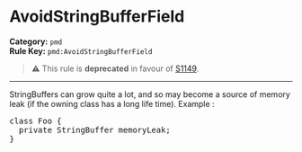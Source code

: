 # AvoidStringBufferField
**Category:** `pmd`<br/>
**Rule Key:** `pmd:AvoidStringBufferField`<br/>
> :warning: This rule is **deprecated** in favour of [S1149](https://rules.sonarsource.com/java/RSPEC-1149).

-----

StringBuffers can grow quite a lot, and so may become a source of memory leak (if the owning class has a long life time). Example :
<pre>
class Foo {
  private StringBuffer memoryLeak;
}
</pre>
